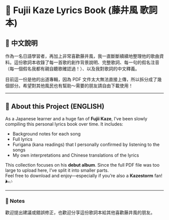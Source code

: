 # 🎵 Fujii Kaze Lyrics Book (藤井風 歌詞本)

## 📘 中文說明

作為一名日語學習者，再加上非常喜歡藤井風，我一直斷斷續續地整理他的歌曲資料。這份歌詞本收錄了每一首歌的創作背景說明、完整歌詞、每一句的假名注音（每一個假名我都有親自聽歌確認過！）、以及我對歌詞的中文釋義。

目前這一份是他的出道專輯，因為 PDF 文件太大無法直接上傳，所以拆分成了幾個部分。希望對其他風民也有幫助～需要的朋友請自由下載使用！

---

## 🌿 About this Project (ENGLISH)

As a Japanese learner and a huge fan of **Fujii Kaze**, I’ve been slowly compiling this personal lyrics book over time. It includes:

- Background notes for each song  
- Full lyrics  
- Furigana (kana readings) that I personally confirmed by listening to the songs  
- My own interpretations and Chinese translations of the lyrics

This collection focuses on his **debut album**. Since the full PDF file was too large to upload here, I’ve split it into smaller parts.  
Feel free to download and enjoy—especially if you’re also a **Kazestorm** fan! 🌬️🎶

---

### 💌 Notes

歡迎提出建議或錯誤修正，也歡迎分享這份歌詞本給其他喜歡藤井風的朋友。
